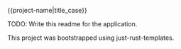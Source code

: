 {{project-name|title_case}}

TODO: Write this readme for the application.

This project was bootstrapped using just-rust-templates.
